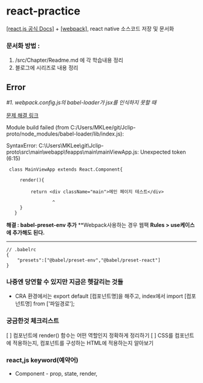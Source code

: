 # react-practice
[\[react.js 공식 Docs\]](https://ko.reactjs.org/docs/handling-events.html) + [\[webpack\]](https://webpack.js.org/guides/installation/), react native 소스코드 저장 및 문서화

### 문서화 방법 :  

1. /src/Chapter/Readme.md 에 각 학습내용 정리
2. 블로그에 시리즈로 내용 정리

## Error

*#1. webpack.config.js의 babel-loader가 jsx를 인식하지 못할 때*

[문제 해결 링크](https://codeday.me/ko/qa/20190306/7812.html)

 Module build failed (from C:/Users/MKLee/git/Jclip-proto/node_modules/babel-loader/lib/index.js):
 
 SyntaxError: C:\Users\MKLee\git\Jclip-proto\src\main\webapp\feapps\main\mainViewApp.js: Unexpected token (6:15)

```
 class MainViewApp extends React.Component{
 
     render(){

         return <div className="main">메인 페이지 테스트</div>
  
                 ^
     }
   }
```

**해결 : babel-preset-env 추가**
**Webpack사용하는 경우 웹팩 **Rules > use케이스에 추가해도 된다.**

---

```
// .babelrc
{
    "presets":["@babel/preset-env","@babel/preset-react"]
}
```


### 나중엔 당연할 수 있지만 지금은 헷갈리는 것들

* CRA 환경에서는 export default [컴포넌트명]을 해주고, index에서 import [컴포넌트명] from ['파일경로'];


### 궁금한것 체크리스트

[ ] 컴포넌트에 render() 함수는 어떤 역할인지 정확하게 정리하기
[ ] CSS를 컴포넌트에 적용하는지, 컴포넌트를 구성하는 HTML에 적용하는지 알아보기

### react,js keyword(예약어) 

* Component - prop, state, render, 